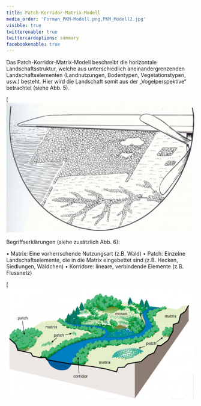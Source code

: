 ```yaml
---
title: Patch-Korridor-Matrix-Modell
media_order: 'Forman_PKM-Modell.png,PKM_Modell2.jpg'
visible: true
twitterenable: true
twittercardoptions: summary
facebookenable: true
---
```


Das Patch-Korridor-Matrix-Modell beschreibt die horizontale Landschaftsstruktur, welche aus unterschiedlich aneinandergrenzenden Landschaftselementen (Landnutzungen, Bodentypen, Vegetationstypen, usw.) besteht. Hier wird die Landschaft somit aus der „Vogelperspektive“ betrachtet (siehe Abb. 5). 

[![Forman_PKM-Modell](Forman_PKM-Modell.png?resize=300&classes=caption "Abb. 5: Patch-Korridor-Matrix-Modell (Quelle: FORMAN 1995)")

Begriffserklärungen (siehe zusätzlich Abb. 6):

•	Matrix: Eine vorherrschende Nutzungsart (z.B. Wald)
•	Patch: Einzelne Landschaftselemente, die in die Matrix eingebettet sind (z.B. Hecken, Siedlungen, Wäldchen)
•	Korridore: lineare, verbindende Elemente (z.B. Flussnetz)

[![PKM_Modell_Begriffe](PKM_Modell2.jpg?resize=300&classes=caption "Abb. 6: Patch-Korridor-Matrix Begriffserklärung")
